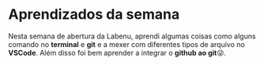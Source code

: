 # Aprendizados da semana

Nesta semana de abertura da Labenu, aprendi algumas coisas como alguns comando no **terminal** e **git** e a mexer com diferentes tipos de arquivo no **VSCode**. Além disso foi bem aprender a integrar o **github ao git**😜.